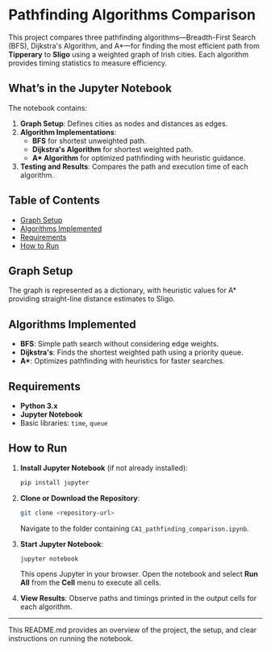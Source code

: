 
# Pathfinding Algorithms Comparison

This project compares three pathfinding algorithms—Breadth-First Search (BFS), Dijkstra's Algorithm, and A*—for finding the most efficient path from **Tipperary** to **Sligo** using a weighted graph of Irish cities. Each algorithm provides timing statistics to measure efficiency.

## What’s in the Jupyter Notebook

The notebook contains:
1. **Graph Setup**: Defines cities as nodes and distances as edges.
2. **Algorithm Implementations**:
   - **BFS** for shortest unweighted path.
   - **Dijkstra's Algorithm** for shortest weighted path.
   - **A\* Algorithm** for optimized pathfinding with heuristic guidance.
3. **Testing and Results**: Compares the path and execution time of each algorithm.

## Table of Contents

- [Graph Setup](#graph-setup)
- [Algorithms Implemented](#algorithms-implemented)
- [Requirements](#requirements)
- [How to Run](#how-to-run)

## Graph Setup

The graph is represented as a dictionary, with heuristic values for A* providing straight-line distance estimates to Sligo.

## Algorithms Implemented

- **BFS**: Simple path search without considering edge weights.
- **Dijkstra's**: Finds the shortest weighted path using a priority queue.
- **A\***: Optimizes pathfinding with heuristics for faster searches.

## Requirements

- **Python 3.x**
- **Jupyter Notebook**
- Basic libraries: `time`, `queue`

## How to Run

1. **Install Jupyter Notebook** (if not already installed):
   ```bash
   pip install jupyter
   ```

2. **Clone or Download the Repository**:
   ```bash
   git clone <repository-url>
   ```
   Navigate to the folder containing `CA1_pathfinding_comparison.ipynb`.

3. **Start Jupyter Notebook**:
   ```bash
   jupyter notebook
   ```
   This opens Jupyter in your browser. Open the notebook and select **Run All** from the **Cell** menu to execute all cells.

4. **View Results**: Observe paths and timings printed in the output cells for each algorithm.

---

This README.md provides an overview of the project, the setup, and clear instructions on running the notebook.
